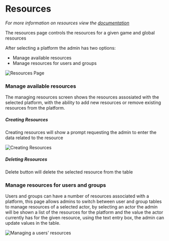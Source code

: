# Resources
*For more information on resources view the [documentation](/features/resource.html)*

The resources page controls the resources for a given game and global resources

After selecting a platform the admin has two options:
* Manage available resources
* Manage resources for users and groups

![Resources Page](../../images/features/admin/ResourcesManage.png)

### Manage available resources
The managing resources screen shows the resources assosiated with the selected platform, with the ability to add new resources or remove existing resources from the platform.
##### Creating Resources
Creating resources will show a prompt requesting the admin to enter the data related to the resource

![Creating Resources](../../images/features/admin/ResourcesCreate.png)

##### Deleting Resources
Delete button will delete the selected resource from the table

### Manage resources for users and groups
Users and groups can have a number of resources associated with a platform, this page allows admins to switch between user and group tables to manage resources of a selected actor, by selecting an actor the admin will be shown a list of the resources for the platform and the value the actor currently has for the given resource, using the text entry box, the admin can update values in the table.

![Managing a users' resources](../../images/features/admin/ResourcesActorManage.png)